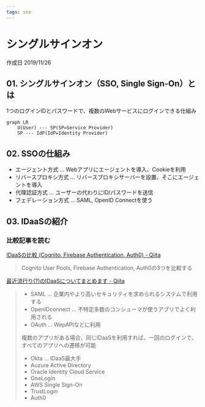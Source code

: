 ```yaml
---
tags: sso
---
```


# シングルサインオン

作成日 2019/11/26

## 01. シングルサインオン（SSO, Single Sign-On）とは

1つのログインIDとパスワードで、複数のWebサービスにログインできる仕組み

```mermaid
graph LR
    U(User) --- SP(SP=Service Provider)
    SP --- IdP(IdP=Identity Provider)
```

## 02. SSOの仕組み

- エージェント方式 ... Webアプリにエージェントを導入、Cookieを利用
- リバースプロキシ方式 ... リバースプロキシサーバーを設置、そこにエージェントを導入
- 代理認証方式 ... ユーザーの代わりにID/パスワードを送信
- フェデレーション方式 ... SAML, OpenID Connectを使う

## 03. IDaaSの紹介

### 比較記事を読む

[IDaaSの比較 \(Cognito, Firebase Authentication, Auth0\) \- Qiita](https://qiita.com/ibuki/items/9c47df0cc4e9ee6ca0bc)

> Cognito User Pools, Firebase Authentication, Auth0の3つを比較する

[最近流行り\(?\)のIDaaSについてまとめます \- Qiita](https://qiita.com/osak/items/28eda07e5d0183c6f99a)

> - SAML ... 企業内やより高いセキュリティを求められるシステムで利用する
> - OpenIDconnect ... 不特定多数のコンシューマが使うアプリでよく利用される
> - OAuth ... WepAPIなどに利用
>
> 複数のアプリがある場合、同じIDaaSを利用すれば、一回のログインで、すべてのアプリへの遷移が可能
> 
> - Okta ... IDaaS最大手
> - Auzure Active Directory
> - Oracle Identity Cloud Service
> - OneLogin
> - AWS Single Sign-On
> - TrustLogin
> - Auth0
